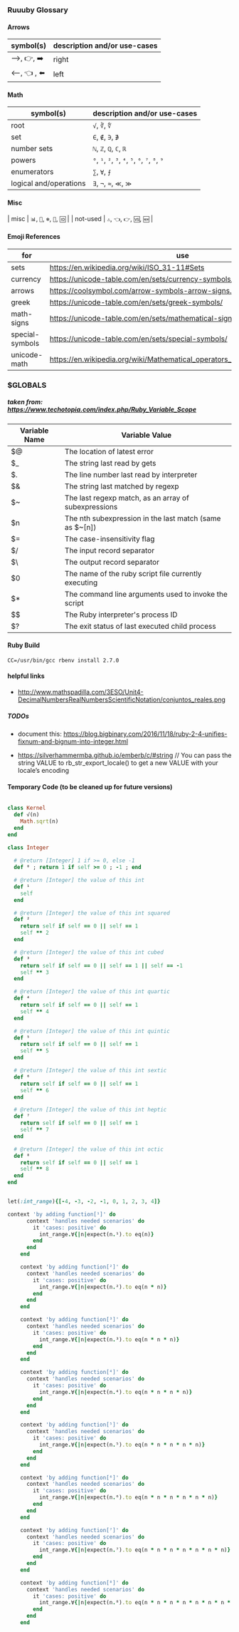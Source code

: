 
### Ruuuby Glossary

#### Arrows

| symbol(s) | description and/or use-cases |
| ------ | ---------------------------- |
| ⟶, 👉, ➡️ | right |
| ⟵, 👈 , ⬅️ | left |

#### Math

| symbol(s) | description and/or use-cases |
| ------ | ---------------------------- |
| root | `√`, `∛`, `∜` |
| set  | `∈`, `∉`, `∋`, `∌` |
| number sets | `ℕ`, `ℤ`, `ℚ`, `ℂ`, `ℝ` |
| powers | `⁰`, `¹`, `²`, `³`, `⁴`, `⁵`, `⁶`, `⁷`, `⁸`, `⁹` |
| enumerators | `∑`, `∀`, `⨍` |
| logical and/operations | `∃`, `¬`, `≈`, `≪`, `≫` |

#### Misc

| misc | `📊`, `🔑`, `❄️`, `🙈`, `🆔` |
| not-used | `⚠️`, `👈`, `👉`, `🆚`, `🆕` |

#### Emoji References

| for | use |
| --- | --- |
| sets | https://en.wikipedia.org/wiki/ISO_31-11#Sets |
| currency | https://unicode-table.com/en/sets/currency-symbols/ |
| arrows   | https://coolsymbol.com/arrow-symbols-arrow-signs.html |
| greek    | https://unicode-table.com/en/sets/greek-symbols/ |
| math-signs | https://unicode-table.com/en/sets/mathematical-signs/ |
| special-symbols | https://unicode-table.com/en/sets/special-symbols/ |
| unicode-math | https://en.wikipedia.org/wiki/Mathematical_operators_and_symbols_in_Unicode |

### $GLOBALS

##### taken from: https://www.techotopia.com/index.php/Ruby_Variable_Scope

| Variable Name | Variable Value |
| ------------- | -------------- |
| $@ | The location of latest error |
| $_ | The string last read by gets |
| $. | The line number last read by interpreter |
| $& | The string last matched by regexp |
| $~ | The last regexp match, as an array of subexpressions |
| $n | The nth subexpression in the last match (same as $~[n]) |
| $= | The case-insensitivity flag |
| $/ | The input record separator |
| $\ | The output record separator |
| $0 | The name of the ruby script file currently executing |
| $* | The command line arguments used to invoke the script |
| $$ | The Ruby interpreter's process ID |
| $? | The exit status of last executed child process |


#### Ruby Build

```
CC=/usr/bin/gcc rbenv install 2.7.0
```


#### helpful links

 * http://www.mathspadilla.com/3ESO/Unit4-DecimalNumbersRealNumbersScientificNotation/conjuntos_reales.png


##### TODOs

 * document this: https://blog.bigbinary.com/2016/11/18/ruby-2-4-unifies-fixnum-and-bignum-into-integer.html
 
 * https://silverhammermba.github.io/emberb/c/#string // You can pass the string VALUE to rb_str_export_locale() to get a new VALUE with your locale’s encoding

#### Temporary Code (to be cleaned up for future versions)

```ruby

class Kernel
  def √(n)
    Math.sqrt(n)
  end
end

class Integer
  
  # @return [Integer] 1 if >= 0, else -1
  def ⁰ ; return 1 if self >= 0 ; -1 ; end

  # @return [Integer] the value of this int
  def ¹
    self
  end

  # @return [Integer] the value of this int squared
  def ²
    return self if self == 0 || self == 1
    self ** 2
  end

  # @return [Integer] the value of this int cubed
  def ³
    return self if self == 0 || self == 1 || self == -1
    self ** 3
  end

  # @return [Integer] the value of this int quartic
  def ⁴
    return self if self == 0 || self == 1
    self ** 4
  end

  # @return [Integer] the value of this int quintic
  def ⁵
    return self if self == 0 || self == 1
    self ** 5
  end

  # @return [Integer] the value of this int sextic
  def ⁶
    return self if self == 0 || self == 1
    self ** 6
  end

  # @return [Integer] the value of this int heptic
  def ⁷
    return self if self == 0 || self == 1
    self ** 7
  end

  # @return [Integer] the value of this int octic
  def ⁸
    return self if self == 0 || self == 1
    self ** 8
  end
end

```

```ruby

let(:int_range){[-4, -3, -2, -1, 0, 1, 2, 3, 4]}

context 'by adding function[¹]' do
      context 'handles needed scenarios' do
        it 'cases: positive' do
          int_range.∀{|n|expect(n.¹).to eq(n)}
        end
      end
    end

    context 'by adding function[²]' do
      context 'handles needed scenarios' do
        it 'cases: positive' do
          int_range.∀{|n|expect(n.²).to eq(n * n)}
        end
      end
    end

    context 'by adding function[³]' do
      context 'handles needed scenarios' do
        it 'cases: positive' do
          int_range.∀{|n|expect(n.³).to eq(n * n * n)}
        end
      end
    end

    context 'by adding function[⁴]' do
      context 'handles needed scenarios' do
        it 'cases: positive' do
          int_range.∀{|n|expect(n.⁴).to eq(n * n * n * n)}
        end
      end
    end

    context 'by adding function[⁵]' do
      context 'handles needed scenarios' do
        it 'cases: positive' do
          int_range.∀{|n|expect(n.⁵).to eq(n * n * n * n * n)}
        end
      end
    end

    context 'by adding function[⁶]' do
      context 'handles needed scenarios' do
        it 'cases: positive' do
          int_range.∀{|n|expect(n.⁶).to eq(n * n * n * n * n * n)}
        end
      end
    end

    context 'by adding function[⁷]' do
      context 'handles needed scenarios' do
        it 'cases: positive' do
          int_range.∀{|n|expect(n.⁷).to eq(n * n * n * n * n * n * n)}
        end
      end
    end

    context 'by adding function[⁸]' do
      context 'handles needed scenarios' do
        it 'cases: positive' do
          int_range.∀{|n|expect(n.⁸).to eq(n * n * n * n * n * n * n * n)}
        end
      end
    end
```